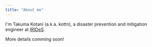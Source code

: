 ```yaml
---
title: "About me"
---
```

I'm Takuma Kotani (a.k.a. kottn), a disaster prevention and mitigation engineer at [IRIDeS](http://irides.tohoku.ac.jp/eng/index.html).

More details comming soon!
